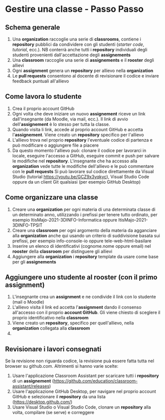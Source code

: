 # Gestire una classe - Passo Passo
## Schema generale
1. Una **organization** raccoglie una serie di **classrooms**, contiene i **repository** pubblici da condividere con gli studenti (*starter code*, *tutorial*, ecc.). NB conterrà anche tutti i **repository** individuali degli studenti provenienti dall'accettazione degli **assignements**
2. Una **classroom** raccoglie una serie di **assignements** e il **rooster** degli allievi
3. Ogni **assignment** genera un **repository** per allievo nella **organization**
4. Le **pull requests** consentono al docente di revisionare il codice e inviare feedback puntuali all'allievo

## Come lavora lo studente
1. Crea il proprio account GitHub
2. Ogni volta che deve iniziare un nuovo **assignement** riceve un link dall'insegnante (da Moodle, via mail, ecc.). Il link di avvio dell'**assignement** è lo stesso per tutta la classe.
3. Quando visita li link, accede al proprio account GitHub e accetta l'**assignement**. Viene creato un **repository** specifico per l'allievo
4. L'allievo trova nel proprio **repository** l'eventuale codice di partenza e può modificare o aggiungere file a piacere
5. Da questo momento l'allievo può: clonare il codice per lavorarci in locale, eseguire l'accesso a GitHub, eseguire commit e push per salvare le modifiche nel **repository**. L'insegnante che ha accesso alla **organization** vede tutte le modifiche dell'allievo e le può commentare con le **pull requests**
Si può lavorare sul codice direttamente da Visual Studio (tutorial https://youtu.be/GCZ9x3yqkyc), Visual Studio Code oppure da un client Git qualsiasi (per esempio GitHub Desktop)

## Come organizzare una classe
1. Creare una **organization** per ogni materia di una determinata classe di un determinato anno, utilizzando i prefissi per tenere tutto ordinato, per esempio ItisMajo-2021-3DINFO-Informatica oppure ItisMajo-2021-3DINFO-TPSIT
2. Creare una **classroom** per ogni argomento della materia da agganciare alla **organization** anche qui usando un criterio di suddivisione basata sui prefissi, per esempio info-console-io oppure tele-web-html-basilare
3. Inserire un elenco di identificativi (cognome.nome oppure email) nel **rooster** della **classroom** per distinguere gli allievi
4. Aggiungere alla **organization** i **repository** template da usare come base per gli **assignements**

## Aggiungere uno studente al **rooster** (con il primo assignment)
1. L'insegnante crea un **assignment** e ne condivide il link con lo studente (mail o Moodle)
2. L'allievo visita il link ed accetta l'**assignment** dando il consenso all'accesso con il proprio **account GitHub**. Gli viene chiesto di sceglere il proprio identificativo nella **classroom**
3. Viene creato un **repository**, specifico per quell'allievo, nella **organization** collegata alla **classroom**
4. 

## Revisionare i lavori consegnati
Se la revisione non riguarda codice, la revisione puà essere fatta tutta nel browser su github.com. Altrimenti si hanno varie scelte:
1. Usare l'applicazione Classroom Assistant per scaricare tutti i **repository** di un **assignement** (https://github.com/education/classroom-assistant/releases)
2. Usare l'applicazione GitHub Desktop, per navigare nel proprio account GitHub e selezionare il **repository** da una lista (https://desktop.github.com/)
3. Usare Visual Studio o Visual Studio Code, clonare un **repository** alla volta, compilare (se serve) e correggere
